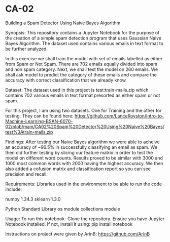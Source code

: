 # CA-02

Building a Spam Detector Using Naive Bayes Algorithm


Synopsis:
This repository contains a Jupyter Notebook for the purpose of the creation of a simple spam detection program that uses Gaussian Naive Bayes Algorithm. The dataset used contains various emails in text format to be further analyzed. 

In this exercise we shall train the model with set of emails labelled as either from Spam or Not Spam. There are 702 emails equally divided into spam and non spam category. Next, we shall test the model on 260 emails. We shall ask model to predict the category of these emails and compare the accuracy with correct classification that we already know.


Dataset: 
The dataset used in this project is test:train-mails.zip which contains 702 various emails in text format presorted as either spam or not spam. 

For this project, I am using two datasets. One for Training and the other for testing. They can be found here:
https://github.com/LanceRoyston/Intro-to-Machine-Learning-BSAN-6070-02/blob/main/CA02%20Spam%20Detector%20Using%20Naive%20Bayes/test%3Atrain-mails.zip


Findings: 
After testing our Naive Bayes algorithm we were able to acheive an accuracy of ~96.5% in successfully classifying an email as spam. We then did further testing by slicing our feature matrix in order to test the model on different word counts. Results proved to be similar with 3000 and 1000 most common words with 2000 having the highest accuracy. We then also added a cofusion matrix and classification report so you can see precision and recall. 


Requirements:
Libraries used in the environment to be able to run the code include:

numpy 1.24.3
sklearn 1.3.0

Python Standard Library
os module
collections module


Usage:
To run this notebook-
Clone the repository. Ensure you have Jupyter Notebook installed. If not, install it using: pip install notebook

Instructions on project were given by ArinB:
https://github.com/ArinB


